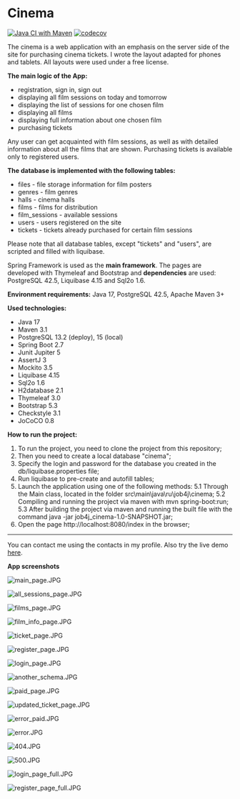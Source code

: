 # Cinema

[![Java CI with Maven](https://github.com/ibobrov/cinema/actions/workflows/maven.yml/badge.svg)](https://github.com/ibobrov/cinema/actions/workflows/maven.yml)
[![codecov](https://codecov.io/github/ibobrov/cinema/branch/master/graph/badge.svg?token=vbtl0z2UVA)](https://codecov.io/github/ibobrov/cinema)

The cinema is a web application with an emphasis on the server side of the site for purchasing cinema tickets.
I wrote the layout adapted for phones and tablets. All layouts were used under a free license.

**The main logic of the App:**
* registration, sign in, sign out
* displaying all film sessions on today and tomorrow
* displaying the list of sessions for one chosen film
* displaying all films
* displaying full information about one chosen film
* purchasing tickets

Any user can get acquainted with film sessions, as well as with detailed information about all the films that are shown. Purchasing tickets is available only to registered users.

**The database is implemented with the following tables:**
* files - file storage information for film posters
* genres - film genres
* halls - cinema halls
* films - films for distribution
* film_sessions - available sessions
* users - users registered on the site
* tickets - tickets already purchased for certain film sessions

Please note that all database tables, except "tickets" and "users", are scripted and filled with liquibase.

Spring Framework is used as the **main framework**. The pages are developed with Thymeleaf and Bootstrap and **dependencies** are used: PostgreSQL 42.5, Liquibase 4.15 and Sql2o 1.6.

**Environment requirements:** Java 17, PostgreSQL 42.5, Apache Maven 3+

**Used technologies:**
* Java 17
* Maven 3.1
* PostgreSQL 13.2 (deploy), 15 (local)
* Spring Boot 2.7
* Junit Jupiter 5
* AssertJ 3
* Mockito 3.5
* Liquibase 4.15
* Sql2o 1.6
* H2database 2.1
* Thymeleaf 3.0
* Bootstrap 5.3
* Checkstyle 3.1
* JoCoCO 0.8

**How to run the project:**
1. To run the project, you need to clone the project from this repository;
2. Then you need to create a local database "cinema";
3. Specify the login and password for the database you created in the db/liquibase.properties file;
4. Run liquibase to pre-create and autofill tables;
5. Launch the application using one of the following methods:
   5.1 Through the Main class, located in the folder src\main\java\ru\job4j\cinema;
   5.2 Compiling and running the project via maven with mvn spring-boot:run;
   5.3 After building the project via maven and running the built file with the command java -jar job4j_cinema-1.0-SNAPSHOT.jar;
6. Open the page http://localhost:8080/index in the browser;

---

You can contact me using the contacts in my profile.
Also try the live demo [here](https://cinemarailway-production.up.railway.app/).

**App screenshots**

![main_page.JPG](img/main_page.PNG)

![all_sessions_page.JPG](img/all_sessions_page.PNG)

![films_page.JPG](img/films_page.PNG)

![film_info_page.JPG](img/film_page.PNG)

![ticket_page.JPG](img/ticket_page.PNG)

![register_page.JPG](img/register_page.PNG)

![login_page.JPG](img/login_page.PNG)

![another_schema.JPG](img/another_schema.PNG)

![paid_page.JPG](img/paid_page.PNG)

![updated_ticket_page.JPG](img/updated_ticket_page.PNG)

![error_paid.JPG](img/error_paid.PNG)

![error.JPG](img/error.PNG)

![404.JPG](img/404.PNG)

![500.JPG](img/500.PNG)

![login_page_full.JPG](img/login_page_full.PNG)

![register_page_full.JPG](img/register_page_full.PNG)
